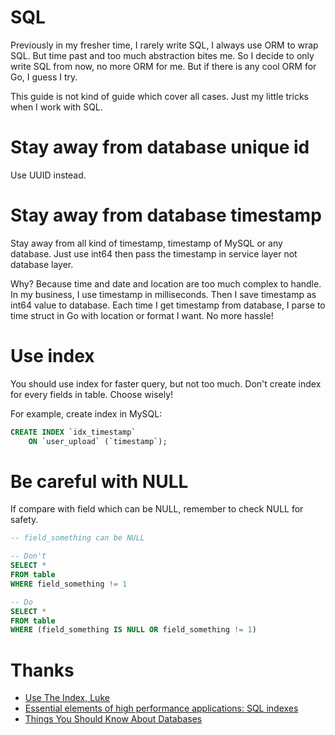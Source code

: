 # SQL

Previously in my fresher time, I rarely write SQL, I always use ORM to wrap SQL.
But time past and too much abstraction bites me.
So I decide to only write SQL from now, no more ORM for me.
But if there is any cool ORM for Go, I guess I try.

This guide is not kind of guide which cover all cases.
Just my little tricks when I work with SQL.

# Stay away from database unique id

Use UUID instead.

# Stay away from database timestamp

Stay away from all kind of timestamp, timestamp of MySQL or any database.
Just use int64 then pass the timestamp in service layer not database layer.

Why? Because time and date and location are too much complex to handle.
In my business, I use timestamp in milliseconds.
Then I save timestamp as int64 value to database.
Each time I get timestamp from database, I parse to time struct in Go with location or format I want.
No more hassle!

# Use index

You should use index for faster query, but not too much.
Don't create index for every fields in table.
Choose wisely!

For example, create index in MySQL:

```sql
CREATE INDEX `idx_timestamp`
    ON `user_upload` (`timestamp`);
```

# Be careful with NULL

If compare with field which can be NULL, remember to check NULL for safety.

```sql
-- field_something can be NULL

-- Don't
SELECT *
FROM table
WHERE field_something != 1

-- Do
SELECT *
FROM table
WHERE (field_something IS NULL OR field_something != 1)
```

# Thanks

- [Use The Index, Luke](https://use-the-index-luke.com/)
- [Essential elements of high performance applications: SQL indexes](https://www.foxhound.systems/blog/essential-elements-of-high-performance-sql-indexes/)
- [Things You Should Know About Databases](https://architecturenotes.co/things-you-should-know-about-databases/)
